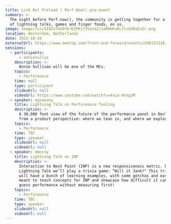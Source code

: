 ```yaml
---
title: Link Rel Preload | Perf.Now() pre-event
summary: >-
  The night before Perf.now(), the community is getting together for a night
  of lightning talks, games and finger foods, on us.
image: image/fuiz5I8Iv7bV8YbrK2PKiY3Vask2/xaRHmkuKLfCcGdRaEiDr.png
location: Amsterdam, Netherlands
date: 2022-10-26
externalUrl: https://www.meetup.com/front-end-forward/events/288132310/
sessions:
  - participants:
      - anniesullie
    description: >-
      Annie Sullivan will be one of the MCs.
    topics:
      - Performance
    time: null
    type: participant
    slidesUrl: null
    videoUrl: https://www.youtube.com/watch?v=4sia-AYxg3M
  - speaker: egsweeny
    title: Lightning Talk on Performance Tooling
    description: >-
      A 30,000 foot view of the future of the performance panel in DevTools
      from a product perspective: where we lean in, and where we explore.
    topics:
      - Performance
    time: TBC
    type: speaker
    slidesUrl: null
    videoUrl: null
  - speaker: mmocny
    title: Lightning Talk on INP
    description: >-
      Interaction to Next Paint (INP) is a new responsiveness metric. During this
      Lightning Talk we’ll play a trivia game: “Will it Jank?" This trivia game
      will have a bunch of learning examples, with some gotchas and easter eggs,
      meant to teach concepts for INP and showcase how difficult it can be to
      guess performance without measuring first!
    topics:
      - Performance
    time: TBC
    type: speaker
    slidesUrl: null
    videoUrl: null
---
```

